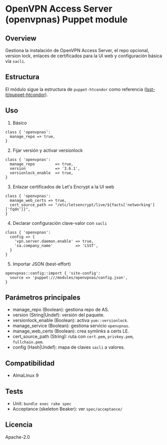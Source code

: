 OpenVPN Access Server (openvpnas) Puppet module
================================================

Overview
--------
Gestiona la instalación de OpenVPN Access Server, el repo opcional, version lock, enlaces de certificados para la UI web y configuración básica vía `sacli`.

Estructura
---------
El módulo sigue la estructura de `puppet-htcondor` como referencia ([lsst-it/puppet-htcondor](https://github.com/lsst-it/puppet-htcondor)).

Uso
---

1) Básico
```puppet
class { 'openvpnas':
  manage_repo => true,
}
```

2) Fijar versión y activar versionlock
```puppet
class { 'openvpnas':
  manage_repo         => true,
  version             => '3.6.1',
  versionlock_enable  => true,
}
```

3) Enlazar certificados de Let's Encrypt a la UI web
```puppet
class { 'openvpnas':
  manage_web_certs => true,
  cert_source_path => "/etc/letsencrypt/live/${facts['networking']['fqdn']}",
}
```

4) Declarar configuración clave-valor con `sacli`
```puppet
class { 'openvpnas':
  config => {
    'vpn.server.daemon.enable' => true,
    'sa.company_name'          => 'LSST',
  }
}
```

5) Importar JSON (best-effort)
```puppet
openvpnas::config::import { 'site-config':
  source => 'puppet:///modules/openvpnas/config.json',
}
```

Parámetros principales
----------------------
- manage_repo (Boolean): gestiona repo de AS.
- version (String|Undef): versión del paquete.
- versionlock_enable (Boolean): activa `yum::versionlock`.
- manage_service (Boolean): gestiona servicio `openvpnas`.
- manage_web_certs (Boolean): crea symlinks a certs LE.
- cert_source_path (String): ruta con `cert.pem`, `privkey.pem`, `fullchain.pem`.
- config (Hash|Undef): mapa de claves `sacli` a valores.

Compatibilidad
--------------
- AlmaLinux 9

Tests
-----
- Unit: `bundle exec rake spec`
- Acceptance (skeleton Beaker): ver `spec/acceptance/`

Licencia
--------
Apache-2.0

